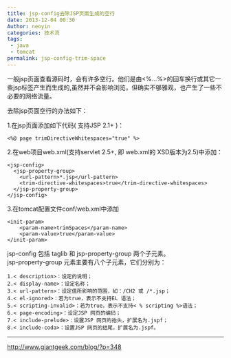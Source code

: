 ```yaml
---
title: jsp-config去除JSP页面生成的空行
date: 2013-12-04 00:30
Author: neoyin
categories: 技术流
tags:
 - java
 - tomcat
permalink: jsp-config-trim-space
---
```


一般jsp页面查看源码时，会有许多空行。他们是由<%...%\>的回车换行或其它一些jsp标签产生而生成的,虽然并不会影响浏览，但确实不够雅观，也产生了一些不必要的网络流量。

去除jsp页面空行的办法如下：

1.在jsp页面添加如下代码( 支持JSP 2.1+ )：

    <%@ page trimDirectiveWhitespaces="true" %>

2.在web项目web.xml(支持servlet 2.5+, 即 web.xml的 XSD版本为2.5)中添加：

    <jsp-config>
      <jsp-property-group>
        <url-pattern>*.jsp</url-pattern>
        <trim-directive-whitespaces>true</trim-directive-whitespaces>
      </jsp-property-group>
    </jsp-config>

3.在tomcat配置文件conf/web.xml中添加

    <init-param>
        <param-name>trimSpaces</param-name>
        <param-value>true</param-value>
    </init-param>

jsp-config 包括 taglib 和 jsp-property-group 两个子元素。  
jsp-property-group 元素主要有八个子元素，它们分别为：

    1.< description>：设定的说明；
    2.< display-name>：设定名称；
    3.< url-pattern>：设定值所影响的范围，如：/CH2 或 /*.jsp；
    4.< el-ignored>：若为true，表示不支持EL 语法；
    5.< scripting-invalid>：若为true，表示不支持< % scripting %>语法；
    6.< page-encoding>：设定JSP 网页的编码；
    7.< include-prelude>：设置JSP 网页的抬头，扩展名为.jspf；
    8.< include-coda>：设置JSP 网页的结尾，扩展名为.jspf。

---

http://www.giantgeek.com/blog/?p=348
